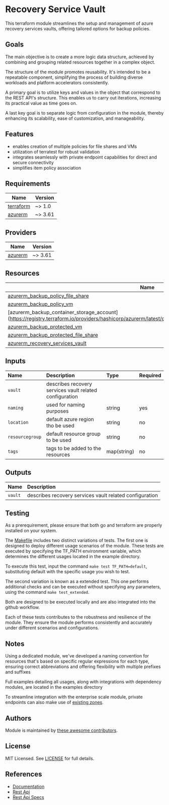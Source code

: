 # Recovery Service Vault

This terraform module streamlines the setup and management of azure recovery services vaults, offering tailored options for backup policies.

## Goals

The main objective is to create a more logic data structure, achieved by combining and grouping related resources together in a complex object.

The structure of the module promotes reusability. It's intended to be a repeatable component, simplifying the process of building diverse workloads and platform accelerators consistently.

A primary goal is to utilize keys and values in the object that correspond to the REST API's structure. This enables us to carry out iterations, increasing its practical value as time goes on.

A last key goal is to separate logic from configuration in the module, thereby enhancing its scalability, ease of customization, and manageability.

## Features

- enables creation of multiple policies for file shares and VMs
- utilization of terratest for robust validation
- integrates seamlessly with private endpoint capabilities for direct and secure connectivity
- simplifies item policy association

## Requirements

| Name | Version |
|------|---------|
| <a name="requirement_terraform"></a> [terraform](#requirement\_terraform) | ~> 1.0 |
| <a name="requirement_azurerm"></a> [azurerm](#requirement\_azurerm) | ~> 3.61 |

## Providers

| Name | Version |
|------|---------|
| <a name="provider_azurerm"></a> [azurerm](#provider\_azurerm) | ~> 3.61 |

## Resources

| Name | Type |
|------|------|
| [azurerm_backup_policy_file_share](https://registry.terraform.io/providers/hashicorp/azurerm/latest/docs/resources/backup_policy_file_share) | resource |
| [azurerm_backup_policy_vm](https://registry.terraform.io/providers/hashicorp/azurerm/latest/docs/resources/backup_policy_vm) | resource |
| [azurerm_backup_container_storage_account] (https://registry.terraform.io/providers/hashicorp/azurerm/latest/docs/resources/backup_container_storage_account) | resource |
| [azurerm_backup_protected_vm](https://registry.terraform.io/providers/hashicorp/azurerm/latest/docs/resources/backup_protected_vm) | resource |
| [azurerm_backup_protected_file_share](https://registry.terraform.io/providers/hashicorp/azurerm/latest/docs/resources/backup_protected_file_share) | resource |
| [azurerm_recovery_services_vault](https://registry.terraform.io/providers/hashicorp/azurerm/latest/docs/resources/recovery_services_vault) | resource |

## Inputs

| Name | Description | Type | Required |
| :-- | :-- | :-- | :-- |
| `vault` | describes recovery services vault related configuration |
| `naming` | used for naming purposes | string | yes |
| `location` | default azure region tho be used | string | no |
| `resourcegroup` | default resource group to be used | string | no |
| `tags` | tags to be added to the resources | map(string) | no |

## Outputs

| Name | Description |
| :-- | :-- |
| `vault` | describes recovery services vault related configuration |

## Testing

As a prerequirement, please ensure that both go and terraform are properly installed on your system.

The [Makefile](Makefile) includes two distinct variations of tests. The first one is designed to deploy different usage scenarios of the module. These tests are executed by specifying the TF_PATH environment variable, which determines the different usages located in the example directory.

To execute this test, input the command ```make test TF_PATH=default```, substituting default with the specific usage you wish to test.

The second variation is known as a extended test. This one performs additional checks and can be executed without specifying any parameters, using the command ```make test_extended```.

Both are designed to be executed locally and are also integrated into the github workflow.

Each of these tests contributes to the robustness and resilience of the module. They ensure the module performs consistently and accurately under different scenarios and configurations.

## Notes

Using a dedicated module, we've developed a naming convention for resources that's based on specific regular expressions for each type, ensuring correct abbreviations and offering flexibility with multiple prefixes and suffixes

Full examples detailing all usages, along with integrations with dependency modules, are located in the examples directory

To streamline integration with the enterprise scale module, private endpoints can also make use of [existing zones](https://github.com/CloudNationHQ/terraform-azure-pdns/tree/main/examples/existing-zone).

## Authors

Module is maintained by [these awesome contributors](https://github.com/cloudnationhq/terraform-azure-rsv/graphs/contributors).

## License

MIT Licensed. See [LICENSE](https://github.com/cloudnationhq/terraform-azure-rsv/blob/main/LICENSE) for full details.

## References

- [Documentation](https://learn.microsoft.com/en-us/azure/backup/)
- [Rest Api](https://learn.microsoft.com/en-us/rest/api/recoveryservices/)
- [Rest Api Specs](https://github.com/Azure/azure-rest-api-specs/blob/1f449b5a17448f05ce1cd914f8ed75a0b568d130/specification/recoveryservicesbackup/resource-manager/Microsoft.RecoveryServices/stable/2023-02-01/bms.json)
